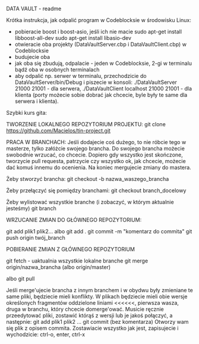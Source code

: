 DATA VAULT - readme



Krótka instrukcja, jak odpalić program w Codeblocksie w środowisku Linux:
- pobieracie boost i boost-asio, jeśli ich nie macie
sudo apt-get install libboost-all-dev
sudo apt-get install libasio-dev
- otwieracie oba projekty (DataVaultServer.cbp i DataVaultClient.cbp) w Codeblocksie
- budujecie oba 
- jak oba się zbudują, odpalacie - jeden w Codeblocksie, 2-gi w terminalu bądź oba w osobnych terminalach 
- aby odpalić np. serwer w terminalu, przechodzicie do DataVaultServer/bin/Debug i piszecie w konsoli: 
./DataVaultServer 21000 21001 - dla serwera, 
./DataVaultClient localhost 21000 21001 - dla klienta
(porty możecie sobie dobrać jak chcecie, byle były te same dla serwera i klienta).



Szybki kurs gita:

TWORZENIE LOKALNEGO REPOZYTORIUM PROJEKTU: 
git clone https://github.com/Macielos/tin-project.git

PRACA W BRANCHACH:
Jeśli dodajecie coś dużego, to nie róbcie tego w masterze, tylko załóżcie swojego brancha. Do swojego brancha możecie swobodnie wrzucać, co chcecie. Dopiero gdy wszystko jest skończone, tworzycie pull requesta, patrzycie czy wszystko ok, jak chcecie, możecie dać komuś innemu do ocenienia. Na koniec mergujecie zmiany do mastera. 

Żeby stworzyć brancha:
git checkout -b nazwa_waszego_brancha

Żeby przełączyć się pomiędzy branchami:
git checkout branch_docelowy

Żeby wylistować wszystkie branche (i zobaczyć, w którym aktualnie jesteśmy)
git branch

WRZUCANIE ZMIAN DO GŁÓWNEGO REPOZYTORIUM: 

git add plik1 plik2... albo git add .
git commit -m "komentarz do commita"
git push origin twój_branch

POBIERANIE ZMIAN Z GŁÓWNEGO REPOZYTORIUM

git fetch - uaktualnia wszystkie lokalne branche
git merge origin/nazwa_brancha (albo origin/master)

albo 
git pull

Jeśli merge'ujecie brancha z innym branchem i w obydwu były zmieniane te same pliki, będziecie mieli konflikty. W plikach będziecie mieli obie wersje określonych fragmentów oddzielone liniami <<<<<<, pierwsza wasza, druga w branchu, który chcecie domerge'ować. Musicie ręcznie przeedytować pliki, zostawić którąś z wersji lub je jakoś połączyć, a następnie:
git add plik1 plik2 ...
git commit (bez komentarza)
Otworzy wam się plik z opisem commita. Zostawiacie wszystko jak jest, zapisujecie i wychodzicie:
ctrl-o, enter, ctrl-x
